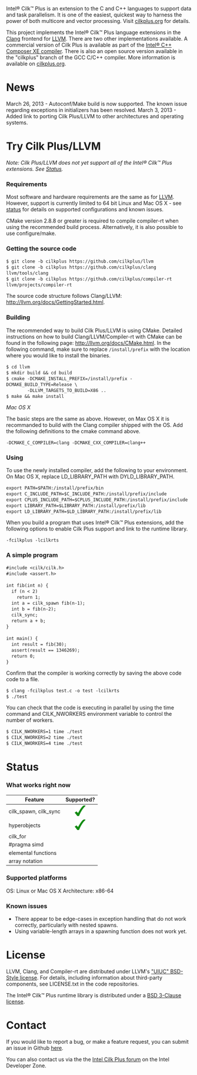 Intel® Cilk™ Plus is an extension to the C and C++ languages to support data and task parallelism.  It is one of the easiest, quickest way to harness the power of both multicore and vector processing.  Visit [cilkplus.org](http://cilkplus.org) for details.

This project implements the Intel® Cilk™ Plus language extensions in the [Clang](http://clang.llvm.org) frontend for [LLVM](http://llvm.org).  There are two other implementations available.  A commercial version of Cilk Plus is available as part of the [Intel® C++ Composer XE compiler](http://software.intel.com/en-us/intel-composer-xe/).  There is also an open source version available in the "cilkplus" branch of the GCC C/C++ compiler.  More information is available on [cilkplus.org](http://cilkplus.org/which-license).

News
====
March 26, 2013 - Autoconf/Make build is now supported. The known issue regarding exceptions in initializers has been resolved.
March 3, 2013 - Added link to porting Cilk Plus/LLVM to other architectures and operating systems.

<a name="try"></a>
Try Cilk Plus/LLVM
==================

_Note: Cilk Plus/LLVM does not yet support all of the Intel® Cilk™ Plus extensions.  See [Status](#status)._

### Requirements

Most software and hardware requirements are the same as for [LLVM](http://llvm.org/docs/GettingStarted.html#requirements).  However, support is currently limited to 64 bit Linux and Mac OS X - see [status](#status) for details on supported configurations and known issues.

CMake version 2.8.8 or greater is required to compile compiler-rt when using the recommended build process. Alternatively, it is also possible to use configure/make.

### Getting the source code

```
$ git clone -b cilkplus https://github.com/cilkplus/llvm
$ git clone -b cilkplus https://github.com/cilkplus/clang llvm/tools/clang
$ git clone -b cilkplus https://github.com/cilkplus/compiler-rt llvm/projects/compiler-rt
```

The source code structure follows Clang/LLVM: http://llvm.org/docs/GettingStarted.html.

### Building

The recommended way to build Cilk Plus/LLVM is using CMake.  Detailed instructions on how to build Clang/LLVM/Compiler-rt with CMake can be found in the following page: http://llvm.org/docs/CMake.html.  In the following command, make sure to replace `/install/prefix` with the location where you would like to install the binaries.

```
$ cd llvm
$ mkdir build && cd build
$ cmake -DCMAKE_INSTALL_PREFIX=/install/prefix -DCMAKE_BUILD_TYPE=Release \
        -DLLVM_TARGETS_TO_BUILD=X86 ..
$ make && make install
```

_Mac OS X_

The basic steps are the same as above.  However, on Max OS X it is recommanded to build with the Clang compiler shipped with the OS.  Add the following definitions to the cmake command above.

```
-DCMAKE_C_COMPILER=clang -DCMAKE_CXX_COMPILER=clang++
```

### Using

To use the newly installed compiler, add the following to your environment.  On Mac OS X, replace LD_LIBRARY_PATH with DYLD_LIBRARY_PATH.

```
export PATH=$PATH:/install/prefix/bin
export C_INCLUDE_PATH=$C_INCLUDE_PATH:/install/prefix/include
export CPLUS_INCLUDE_PATH=$CPLUS_INCLUDE_PATH:/install/prefix/include
export LIBRARY_PATH=$LIBRARY_PATH:/install/prefix/lib
export LD_LIBRARY_PATH=$LD_LIBRARY_PATH:/install/prefix/lib
```

When you build a program that uses Intel® Cilk™ Plus extensions, add the following options to enable Cilk Plus support and link to the runtime library.
```
-fcilkplus -lcilkrts
```

### A simple program

```
#include <cilk/cilk.h>
#include <assert.h>

int fib(int n) {
  if (n < 2)
    return 1;
  int a = cilk_spawn fib(n-1);
  int b = fib(n-2);
  cilk_sync;
  return a + b;
}

int main() {
  int result = fib(30);
  assert(result == 1346269);
  return 0;
} 
```

Confirm that the compiler is working correctly by saving the above code code to a file.

```
$ clang -fcilkplus test.c -o test -lcilkrts
$ ./test
```

You can check that the code is executing in parallel by using the time command and CILK_NWORKERS environment variable to control the number of workers.

```
$ CILK_NWORKERS=1 time ./test
$ CILK_NWORKERS=2 time ./test
$ CILK_NWORKERS=4 time ./test
```

<a name="status"></a>
Status
======

### What works right now

[check]: images/green_check.png "Yes"

|  Feature                | Supported?    |
|-------------------------|:-------------:|
| cilk\_spawn, cilk\_sync | ![check]      |
| hyperobjects            | ![check]      |
| cilk\_for               |               | 
| #pragma simd            |               | 
| elemental functions     |               | 
| array notation          |               | 

### Supported platforms

OS: Linux or Mac OS X
Architecture: x86-64

### Known issues

* There appear to be edge-cases in exception handling that do not work correctly, particularly with nested spawns.
* Using variable-length arrays in a spawning function does not work yet.

<a name="license"></a>
License
=======

LLVM, Clang, and Compiler-rt are distributed under LLVM's ["UIUC" BSD-Style license](http://llvm.org/docs/DeveloperPolicy.html#license).  For details, including information about third-party components, see LICENSE.txt in the code repositories.

The Intel® Cilk™ Plus runtime library is distributed under a [BSD 3-Clause license](http://opensource.org/licenses/BSD-3-Clause).

<a name="contact"></a>
Contact
=======

If you would like to report a bug, or make a feature request, you can submit an issue in Github [here](https://github.com/cilkplus/clang/issues).

You can also contact us via the the [Intel Cilk Plus forum](http://software.intel.com/en-us/forums/intel-cilk-plus/) on the Intel Developer Zone.
